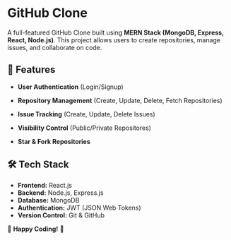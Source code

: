 # GitHub Clone

A full-featured GitHub Clone built using **MERN Stack (MongoDB, Express, React, Node.js)**. This project allows users to create repositories, manage issues, and collaborate on code.

## 🚀 Features

- **User Authentication** (Login/Signup)
  
- **Repository Management** (Create, Update, Delete, Fetch Repositories)
  
- **Issue Tracking** (Create, Update, Delete Issues)
  
- **Visibility Control** (Public/Private Repositores)
  
- **Star & Fork Repositories**
  
## 🛠 Tech Stack
- **Frontend:** React.js
- **Backend:** Node.js, Express.js
- **Database:** MongoDB
- **Authentication:** JWT (JSON Web Tokens)
- **Version Control:** Git & GitHub

🎉 **Happy Coding!** 🚀


